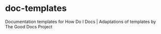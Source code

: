 # doc-templates
Documentation templates for How Do I Docs | Adaptations of templates by The Good Docs Project
